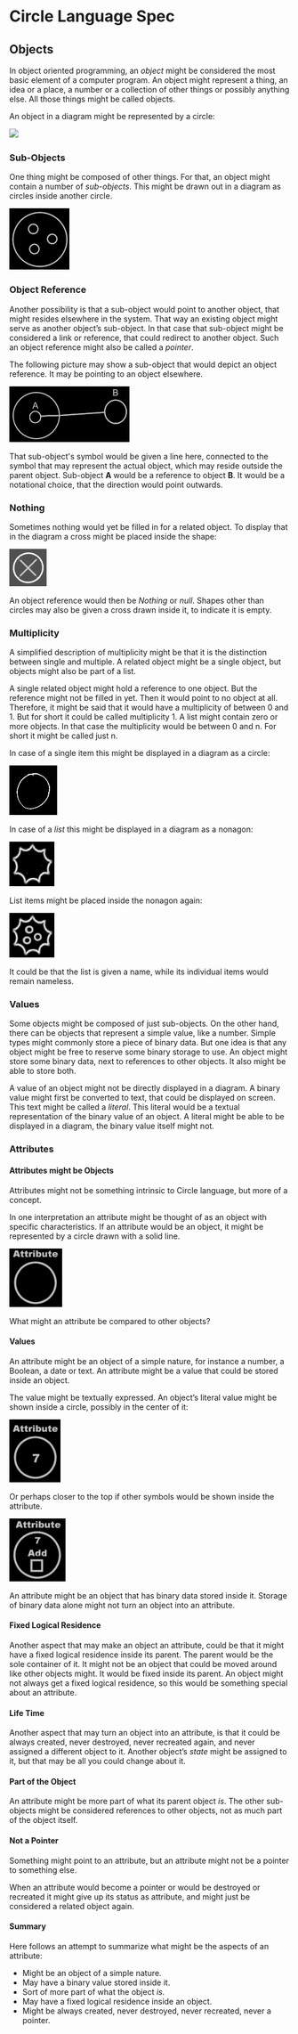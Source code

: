 ﻿Circle Language Spec
====================

Objects
-------

In object oriented programming, an *object* might be considered the most basic element of a computer program. An object might represent a thing, an idea or a place, a number or a collection of other things or possibly anything else. All those things might be called objects.

An object in a diagram might be represented by a circle:

![](images/Objects.001.png)

### Sub-Objects

One thing might be composed of other things. For that, an object might contain a number of *sub-objects*. This might be drawn out in a diagram as circles inside another circle.

![](images/Objects.002.png)

### Object Reference

Another possibility is that a sub-object would point to another object, that might resides elsewhere in the system. That way an existing object might serve as another object’s sub-object. In that case that sub-object might be considered a link or reference, that could redirect to another object. Such an object reference might also be called a *pointer*.

The following picture may show a sub-object that would depict an object reference. It may be pointing to an object elsewhere.

![](images/Objects.003.png)

That sub-object's symbol would be given a line here, connected to the symbol that may represent the actual object, which may reside outside the parent object. Sub-object __A__ would be a reference to object __B__. It would be a notational choice, that the direction would point outwards.

### Nothing

Sometimes nothing would yet be filled in for a related object. To display that in the diagram a cross might be placed inside the shape:

![](images/Objects.004.png)

An object reference would then be *Nothing* or *null*. Shapes other than circles may also be given a cross drawn inside it, to indicate it is empty.

### Multiplicity

A simplified description of multiplicity might be that it is the distinction between single and multiple. A related object might be a single object, but objects might also be part of a list.

A single related object might hold a reference to one object. But the reference might not be filled in yet. Then it would point to no object at all. Therefore, it might be said that it would have a multiplicity of between 0 and 1. But for short it could be called multiplicity 1. A list might contain zero or more objects. In that case the multiplicity would be between 0 and n. For short it might be called just n.

In case of a single item this might be displayed in a diagram as a circle:

![](images/Objects.005.png)

In case of a *list* this might be displayed in a diagram as a nonagon:

![](images/Objects.006.png)

List items might be placed inside the nonagon again:

![](images/Objects.007.png)

It could be that the list is given a name, while its individual items would remain nameless.

### Values

Some objects might be composed of just sub-objects. On the other hand, there can be objects that represent a simple value, like a number. Simple types might commonly store a piece of binary data. But one idea is that any object might be free to reserve some binary storage to use. An object might store some binary data, next to references to other objects. It also might be able to store both.

A value of an object might not be directly displayed in a diagram. A binary value might first be converted to text, that could be displayed on screen. This text might be called a *literal*. This literal would be a textual representation of the binary value of an object. A literal might be able to be displayed in a diagram, the binary value itself might not.

### Attributes

#### Attributes might be Objects

Attributes might not be something intrinsic to Circle language, but more of a concept.

In one interpretation an attribute might be thought of as an object with specific characteristics. If an attribute would be an object, it might be represented by a circle drawn with a solid line.

![](images/Objects.008.png)

What might an attribute be compared to other objects?

#### Values

An attribute might be an object of a simple nature, for instance a number, a Boolean, a date or text. An attribute might be a value that could be stored inside an object.

The value might be textually expressed. An object’s literal value might be shown inside a circle, possibly in the center of it:

![](images/Objects.009.png)

Or perhaps closer to the top if other symbols would be shown inside the attribute.

![](images/Objects.010.png)

An attribute might be an object that has binary data stored inside it. Storage of binary data alone might not turn an object into an attribute.

#### Fixed Logical Residence

Another aspect that may make an object an attribute, could be that it might have a fixed logical residence inside its parent. The parent would be the sole container of it. It might not be an object that could be moved around like other objects might. It would be fixed inside its parent. An object might not always get a fixed logical residence, so this would be something special about an attribute.

#### Life Time

Another aspect that may turn an object into an attribute, is that it could be always created, never destroyed, never recreated again, and never assigned a different object to it. Another object’s *state* might be assigned to it, but that may be all you could change about it.

#### Part of the Object

An attribute might be more part of what its parent object *is*. The other sub-objects might be considered references to other objects, not as much part of the object itself.

#### Not a Pointer

Something might point to an attribute, but an attribute might not be a pointer to something else.

When an attribute would become a pointer or would be destroyed or recreated it might give up its status as attribute, and might just be considered a related object again.

#### Summary

Here follows an attempt to summarize what might be the aspects of an attribute:

- Might be an object of a simple nature.
- May have a binary value stored inside it.
- Sort of more part of what the object *is.*
- May have a fixed logical residence inside an object.
- Might be always created, never destroyed, never recreated, never a pointer.
